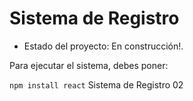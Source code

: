 <h1>Sistema de Registro</h1>

 - Estado del proyecto: En construcción!.

Para ejecutar el sistema, debes poner:

```npm install react```
Sistema de Registro 02

